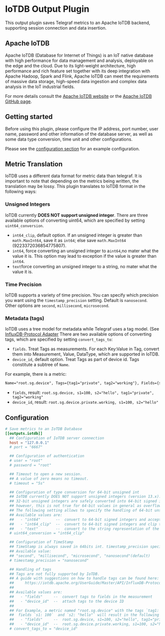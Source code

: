 # IoTDB Output Plugin

This output plugin saves Telegraf metrics to an Apache IoTDB backend,
supporting session connection and data insertion.

## Apache IoTDB

Apache IoTDB (Database for Internet of Things) is an IoT native database with
high performance for data management and analysis, deployable on the edge and
the cloud. Due to its light-weight architecture, high performance and rich
feature set together with its deep integration with Apache Hadoop, Spark and
Flink, Apache IoTDB can meet the requirements of massive data storage,
high-speed data ingestion and complex data analysis in the IoT industrial
fields.

For more details consult the [Apache IoTDB website](https://iotdb.apache.org)
or the [Apache IoTDB GitHub page](https://github.com/apache/iotdb).

## Getting started

Before using this plugin, please configure the IP address, port number,
user name, password and other information of the database server,
as well as some data type conversion, time unit and other configurations.

Please see the [configuration section](#Configuration) for an example
configuration.

## Metric Translation

IoTDB uses a different data format for metric data than telegraf. It is
important to note that depending on the metrics being written, the translation
may be lossy. This plugin translates to IoTDB format in the following ways:

### Unsigned Integers

IoTDB currently **DOES NOT support unsigned integer**.
There are three available options of converting uint64, which are specified by
setting `uint64_conversion`.

- `int64_clip`, default option. If an unsigned integer is greater than
`math.MaxInt64`, save it as `int64`; else save `math.MaxInt64`
(9223372036854775807).
- `int64`, force converting an unsigned integer to a`int64`,no mater
what the value it is. This option may lead to exception if the value is
greater than `int64`.
- `text`force converting an unsigned integer to a string, no mater what the
value it is.

### Time Precision

IoTDB supports a variety of time precision. You can specify which precision
you want using the `timestamp_precision` setting. Default is `nanosecond`.
Other options are `second`, `millisecond`, `microsecond`.

### Metadata (tags)

IoTDB uses a tree model for metadata while Telegraf uses a tag model.
(See [InfluxDB-Protocol Adapter](
https://iotdb.apache.org/UserGuide/Master/API/InfluxDB-Protocol.html)
There are two available options of converting tags, which are specified by
setting `convert_tags_to`:

- `fields`. Treat Tags as measurements. For each Key:Value in Tag,
convert them into Measurement, Value, DataType, which are supported in IoTDB.
- `device_id`, default option. Treat Tags as part of device id. Tags
constitute a subtree of `Name`.

For example, there is a metric:

```markdown
Name="root.sg.device", Tags={tag1="private", tag2="working"}, Fields={s1=100, s2="hello"}
```

- `fields`, result: `root.sg.device, s1=100, s2="hello", tag1="private", tag2="working"`
- `device_id`, result: `root.sg.device.private.working, s1=100, s2="hello"`

## Configuration

```toml @sample.conf
# Save metrics to an IoTDB Database
[[outputs.iotdb]]
  ## Configuration of IoTDB server connection
  host = "127.0.0.1"
  # port = "6667"

  ## Configuration of authentication
  # user = "root"
  # password = "root"

  ## Timeout to open a new session.
  ## A value of zero means no timeout.
  # timeout = "5s"

  ## Configuration of type conversion for 64-bit unsigned int
  ## IoTDB currently DOES NOT support unsigned integers (version 13.x). 
  ## 32-bit unsigned integers are safely converted into 64-bit signed integers by the plugin,
  ## however, this is not true for 64-bit values in general as overflows may occur.
  ## The following setting allows to specify the handling of 64-bit unsigned integers.
  ## Available values are:
  ##   - "int64"       --  convert to 64-bit signed integers and accept overflows
  ##   - "int64_clip"  --  convert to 64-bit signed integers and clip the values on overflow to 9,223,372,036,854,775,807
  ##   - "text"        --  convert to the string representation of the value
  # uint64_conversion = "int64_clip"

  ## Configuration of TimeStamp
  ## TimeStamp is always saved in 64bits int. timestamp_precision specifies the unit of timestamp. 
  ## Available value:
  ## "second", "millisecond", "microsecond", "nanosecond"(default)
  # timestamp_precision = "nanosecond"

  ## Handling of tags
  ## Tags are not fully supported by IoTDB. 
  ## A guide with suggestions on how to handle tags can be found here:
  ##     https://iotdb.apache.org/UserGuide/Master/API/InfluxDB-Protocol.html
  ## 
  ## Available values are:
  ##   - "fields"     --  convert tags to fields in the measurement
  ##   - "device_id"  --  attach tags to the device ID
  ##
  ## For Example, a metric named "root.sg.device" with the tags `tag1: "private"`  and  `tag2: "working"` and
  ##  fields `s1: 100`  and `s2: "hello"` will result in the following representations in IoTDB
  ##   - "fields"     --  root.sg.device, s1=100, s2="hello", tag1="private", tag2="working"
  ##   - "device_id"  --  root.sg.device.private.working, s1=100, s2="hello"
  # convert_tags_to = "device_id"
```
